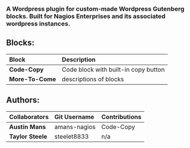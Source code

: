 ### A Wordpress plugin for custom-made Wordpress Gutenberg blocks. Built for Nagios Enterprises and its associated wordpress instances.

## Blocks:
| Block | Description |
| :--- | :--- | 
| **Code-Copy** | Code block with built-in copy button |
| **More-To-Come** | descriptions of blocks |

##  Authors: 
| Collaborators | Git Username | Contributions |
| :--- | :--- | :--- |
| **Austin Mans** | amans-nagios | Code-Copy |
| **Taylor Steele** | steelet8833 | n/a |
